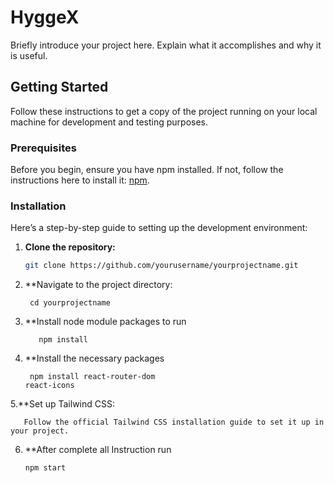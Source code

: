 # HyggeX

Briefly introduce your project here. Explain what it accomplishes and why it is useful.

## Getting Started

Follow these instructions to get a copy of the project running on your local machine for development and testing purposes.

### Prerequisites

Before you begin, ensure you have npm installed. If not, follow the instructions here to install it: [npm](https://npmjs.com/get-npm).

### Installation

Here’s a step-by-step guide to setting up the development environment:

1. **Clone the repository:**
   ```bash
   git clone https://github.com/yourusername/yourprojectname.git
   
2. **Navigate to the project directory:

        cd yourprojectname

4. **Install node module packages to run

          npm install

6.  **Install the necessary packages

         npm install react-router-dom 
        react-icons

  5.**Set up Tailwind CSS:
  
       Follow the official Tailwind CSS installation guide to set it up in your project.

  6. **After complete all Instruction run

         npm start         
